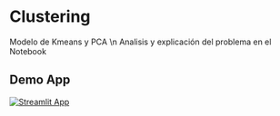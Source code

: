 # Clustering

Modelo de Kmeans y PCA \n 
Analisis y explicación del problema en el Notebook


## Demo App

[![Streamlit App](https://static.streamlit.io/badges/streamlit_badge_black_white.svg)](https://abeldata-clustering.streamlit.app/)

